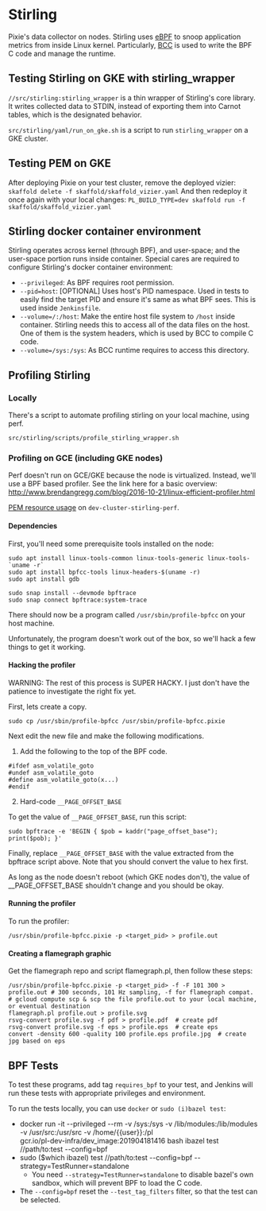 # Stirling

Pixie's data collector on nodes. Stirling uses [eBPF](https://www.iovisor.org/technology/ebpf) to
snoop application metrics from inside Linux kernel. Particularly,
[BCC](https://github.com/iovisor/bcc) is used to write the BPF C code and manage the runtime.

## Testing Stirling on GKE with stirling_wrapper

`//src/stirling:stirling_wrapper` is a thin wrapper of Stirling's core library. It writes collected
data to STDIN, instead of exporting them into Carnot tables, which is the designated behavior.

`src/stirling/yaml/run_on_gke.sh` is a script to run `stirling_wrapper` on a GKE cluster.

## Testing PEM on GKE

After deploying Pixie on your test cluster, remove the deployed vizier:
`skaffold delete -f skaffold/skaffold_vizier.yaml`
And then redeploy it once again with your local changes:
`PL_BUILD_TYPE=dev skaffold run -f skaffold/skaffold_vizier.yaml`

## Stirling docker container environment

Stirling operates across kernel (through BPF), and user-space; and the user-space portion runs
inside container. Special cares are required to configure Stirling's docker container environment:

*   `--privileged`: As BPF requires root permission.
*   `--pid=host`: [OPTIONAL] Uses host's PID namespace. Used in tests to easily find the target PID
    and ensure it's same as what BPF sees. This is used inside `Jenkinsfile`.
*   `--volume=/:/host`: Make the entire host file system to `/host` inside container. Stirling needs
    this to access all of the data files on the host. One of them is the system headers, which is
    used by BCC to compile C code.
*   `--volume=/sys:/sys`: As BCC runtime requires to access this directory.

## Profiling Stirling

### Locally

There's a script to automate profiling stirling on your local machine, using perf.

```
src/stirling/scripts/profile_stirling_wrapper.sh
```

### Profiling on GCE (including GKE nodes)

Perf doesn't run on GCE/GKE because the node is virtualized. Instead, we'll use a BPF based profiler.
See the link here for a basic overview: http://www.brendangregg.com/blog/2016-10-21/linux-efficient-profiler.html

[PEM resource usage](
https://work.withpixie.ai/live/clusters/gke_pl-pixies_us-west1-a_dev-cluster-stirling-perf/script?pem_resource_usage)
on `dev-cluster-stirling-perf`.

#### Dependencies

First, you'll need some prerequisite tools installed on the node:

```
sudo apt install linux-tools-common linux-tools-generic linux-tools-`uname -r`
sudo apt install bpfcc-tools linux-headers-$(uname -r)
sudo apt install gdb

sudo snap install --devmode bpftrace
sudo snap connect bpftrace:system-trace
```

There should now be a program called `/usr/sbin/profile-bpfcc` on your host machine.

Unfortunately, the program doesn't work out of the box, so we'll hack a few things to get it working.

#### Hacking the profiler

WARNING: The rest of this process is SUPER HACKY. I just don't have the patience to investigate the right fix yet.

First, lets create a copy.

```
sudo cp /usr/sbin/profile-bpfcc /usr/sbin/profile-bpfcc.pixie
```

Next edit the new file and make the following modifications.

1) Add the following to the top of the BPF code.
```
#ifdef asm_volatile_goto
#undef asm_volatile_goto
#define asm_volatile_goto(x...)
#endif
```

2) Hard-code `__PAGE_OFFSET_BASE`

To get the value of `__PAGE_OFFSET_BASE`, run this script:
```
sudo bpftrace -e 'BEGIN { $pob = kaddr("page_offset_base"); print($pob); }'

```

Finally, replace `__PAGE_OFFSET_BASE` with the value extracted from the bpftrace script above. Note that you should convert the value to hex first.

As long as the node doesn't reboot (which GKE nodes don't), the value of __PAGE_OFFSET_BASE shouldn't change and you should be okay.

#### Running the profiler

To run the profiler:

```
/usr/sbin/profile-bpfcc.pixie -p <target_pid> > profile.out
```

#### Creating a flamegraph graphic

Get the flamegraph repo and script flamegraph.pl, then follow these steps:
```
/usr/sbin/profile-bpfcc.pixie -p <target_pid> -f -F 101 300 > profile.out # 300 seconds, 101 Hz sampling, -f for flamegraph compat.
# gcloud compute scp & scp the file profile.out to your local machine, or eventual destination
flamegraph.pl profile.out > profile.svg
rsvg-convert profile.svg -f pdf > profile.pdf  # create pdf
rsvg-convert profile.svg -f eps > profile.eps  # create eps
convert -density 600 -quality 100 profile.eps profile.jpg  # create jpg based on eps
```

## BPF Tests

To test these programs, add tag `requires_bpf` to your test, and Jenkins will run these tests with
appropriate privileges and environment.

To run the tests locally, you can use `docker` or `sudo (i)bazel test`:

*   docker run -it --privileged --rm -v /sys:/sys -v /lib/modules:/lib/modules \
        -v /usr/src:/usr/src -v /home/{{user}}:/pl \
        gcr.io/pl-dev-infra/dev_image:201904181416 bash
    ibazel test //path/to:test --config=bpf
*   sudo ($which ibazel) test //path/to:test --config=bpf --strategy=TestRunner=standalone
    *   You need `--strategy=TestRunner=standalone` to disable bazel's own sandbox, which will
        prevent BPF to load the C code.
*   The `--config=bpf` reset the `--test_tag_filters` filter, so that the test can be selected.


